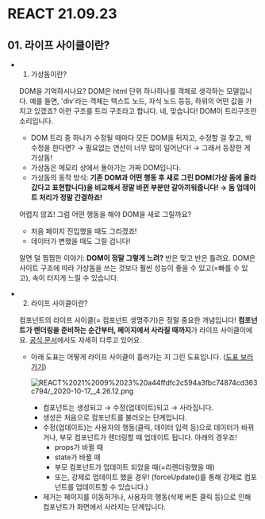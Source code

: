 # REACT 21.09.23

## **01. 라이프 사이클이란?**

- 1) 가상돔이란?

    DOM을 기억하시나요?
    DOM은 html 단위 하나하나를 객체로 생각하는 모델입니다. 예를 들면, 'div'라는 객체는 텍스트 노드, 자식 노드 등등, 하위의 어떤 값을 가지고 있겠죠? 이런 구조를 트리 구조라고 합니다.
    네, 맞습니다! DOM이 트리구조란 소리입니다. 

    - DOM 트리 중 하나가 수정될 때마다 모든 DOM을 뒤지고, 수정할 걸 찾고, 싹 수정을 한다면?
    → 필요없는 연산이 너무 많이 일어난다!
    → 그래서 등장한 게 가상돔!
    - 가상돔은 메모리 상에서 돌아가는 가짜 DOM입니다.
    - 가상돔의 동작 방식: **기존 DOM과 어떤 행동 후 새로 그린 DOM(가상 돔에 올라갔다고 표현합니다)을 비교해서 정말 바뀐 부분만 갈아끼워줍니다! → 돔 업데이트 처리가 정말 간결하죠!**

    어렵지 않죠! 그럼 어떤 행동을 해야 DOM을 새로 그릴까요? 
     - 처음 페이지 진입했을 때도 그리겠죠!
     - 데이터가 변했을 때도 그릴 겁니다!

    알면 덜 찜찜한 이야기: **DOM이 정말 그렇게 느려?**
    반은 맞고 반은 틀려요. DOM은 사이트 구조에 따라 가상돔을 쓰는 것보다 훨씬 성능이 좋을 수 있고(=빠를 수 있고), 속이 터지게 느릴 수 있습니다.

- 2) 라이프 사이클이란?

    컴포넌트의 라이프 사이클(= 컴포넌트 생명주기)은 정말 중요한 개념입니다!
    **컴포넌트가 렌더링을 준비하는 순간부터,  페이지에서 사라질 때까지**가 라이프 사이클이에요.
    [공식 문서](https://ko.reactjs.org/docs/state-and-lifecycle.html)에서도 자세히 다루고 있어요.

    - 아래 도표는 어떻게 라이프 사이클이 흘러가는 지 그린 도표입니다.
    ([도표 보러가기](https://projects.wojtekmaj.pl/react-lifecycle-methods-diagram/))

        ![REACT%2021%2009%2023%20a44ffdfc2c594a3fbc74874cd363c794/_2020-10-17__4.26.12.png](REACT%2021%2009%2023%20a44ffdfc2c594a3fbc74874cd363c794/_2020-10-17__4.26.12.png)

        - 컴포넌트는 생성되고 → 수정(업데이트)되고 → 사라집니다.
        - 생성은 처음으로 컴포넌트를 불러오는 단계입니다.
        - 수정(업데이트)는 사용자의 행동(클릭, 데이터 입력 등)으로 데이터가 바뀌거나, 부모 컴포넌트가 렌더링할 때 업데이트 됩니다. 아래의 경우죠!
            - props가 바뀔 때
            - state가 바뀔 때
            - 부모 컴포넌트가 업데이트 되었을 때(=리렌더링했을 때)
            - 또는, 강제로 업데이트 했을 경우! (forceUpdate()를 통해 강제로 컴포넌트를 업데이트할 수 있습니다.)
        - 제거는 페이지를 이동하거나, 사용자의 행동(삭제 버튼 클릭 등)으로 인해 컴포넌트가 화면에서 사라지는 단계입니다.